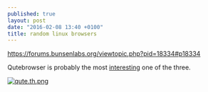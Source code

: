 ```yaml
---
published: true
layout: post
date: "2016-02-08 13:40 +0100"
title: random linux browsers
---
```


<https://forums.bunsenlabs.org/viewtopic.php?pid=18334#p18334>

Qutebrowser is probably the most [interesting](https://github.com/brontosaurusrex/postbang/tree/master/.config/qutebrowser) one of the three.

[![qute.th.png](https://cdn.scrot.moe/images/2016/02/08/qute.th.png)](https://cdn.scrot.moe/images/2016/02/08/qute.png)
